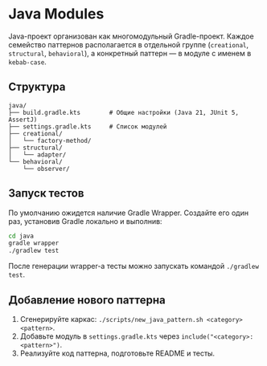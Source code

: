 # Java Modules

Java-проект организован как многомодульный Gradle-проект. Каждое семейство паттернов располагается в отдельной группе (`creational`, `structural`, `behavioral`), а конкретный паттерн — в модуле с именем в `kebab-case`.

## Структура

```
java/
├── build.gradle.kts        # Общие настройки (Java 21, JUnit 5, AssertJ)
├── settings.gradle.kts     # Список модулей
├── creational/
│   └── factory-method/
├── structural/
│   └── adapter/
└── behavioral/
    └── observer/
```

## Запуск тестов

По умолчанию ожидется наличие Gradle Wrapper. Создайте его один раз, установив Gradle локально и выполнив:

```bash
cd java
gradle wrapper
./gradlew test
```

После генерации wrapper-а тесты можно запускать командой `./gradlew test`.

## Добавление нового паттерна

1. Сгенерируйте каркас: `./scripts/new_java_pattern.sh <category> <pattern>`.
2. Добавьте модуль в `settings.gradle.kts` через `include("<category>:<pattern>")`.
3. Реализуйте код паттерна, подготовьте README и тесты.

